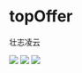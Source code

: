# topOffer
壮志凌云

![](https://catalinazzz.oss-cn-beijing.aliyuncs.com/image/20220118230133.png)
![](https://catalinazzz.oss-cn-beijing.aliyuncs.com/image/20220118230133.png)
![](https://catalinazzz.oss-cn-beijing.aliyuncs.com/image/20220118230133.png)
